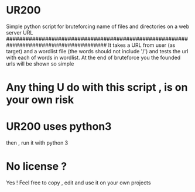 # UR200
Simple python script for bruteforcing name of files and directories on a web server URL
#######################################################################################
It takes a URL from user (as target) and a wordlist file (the words should not include '/') 
and tests the url with each of words in wordlist. At the end of bruteforce you the founded urls will be shown
so simple
# Any thing U do with this script , is on your own risk 

# UR200 uses python3
then , run it with python 3

# No license ?
Yes ! Feel free to copy , edit and use it on your own projects
